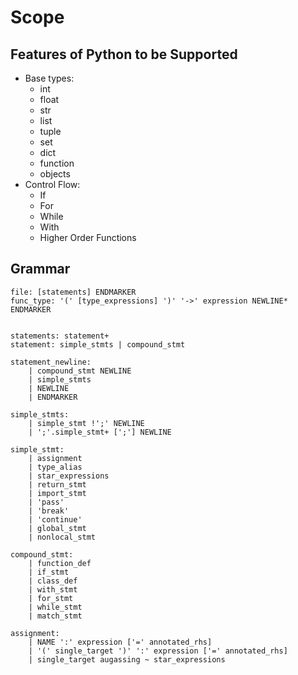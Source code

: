 
# Scope



## Features of Python to be Supported
* Base types:
  * int
  * float
  * str
  * list
  * tuple
  * set
  * dict
  * function
  * objects
* Control Flow:
  * If
  * For
  * While
  * With
  * Higher Order Functions



## Grammar
```
file: [statements] ENDMARKER
func_type: '(' [type_expressions] ')' '->' expression NEWLINE* ENDMARKER


statements: statement+
statement: simple_stmts | compound_stmt

statement_newline:
    | compound_stmt NEWLINE
    | simple_stmts
    | NEWLINE
    | ENDMARKER

simple_stmts:
    | simple_stmt !';' NEWLINE
    | ';'.simple_stmt+ [';'] NEWLINE

simple_stmt:
    | assignment
    | type_alias
    | star_expressions
    | return_stmt
    | import_stmt
    | 'pass'
    | 'break'
    | 'continue'
    | global_stmt
    | nonlocal_stmt

compound_stmt:
    | function_def
    | if_stmt
    | class_def
    | with_stmt
    | for_stmt
    | while_stmt
    | match_stmt
   
assignment:
    | NAME ':' expression ['=' annotated_rhs]
    | '(' single_target ')' ':' expression ['=' annotated_rhs]
    | single_target augassing ~ star_expressions

```
